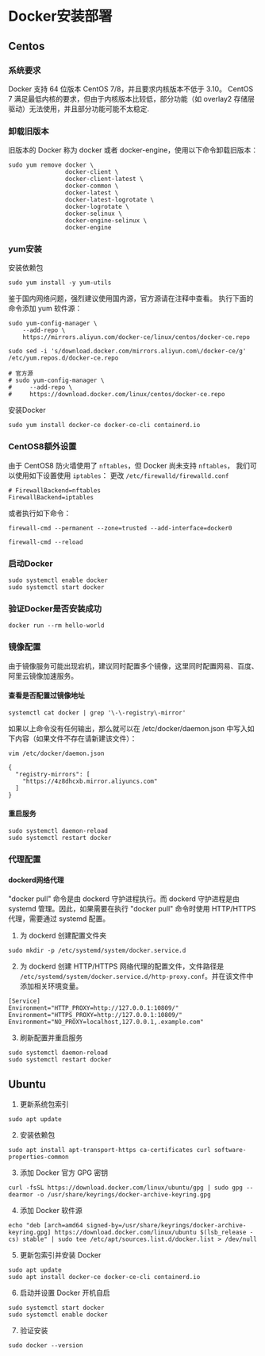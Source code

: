 # Docker安装部署

## Centos

### 系统要求
Docker 支持 64 位版本 CentOS 7/8，并且要求内核版本不低于 3.10。 CentOS 7 满足最低内核的要求，但由于内核版本比较低，部分功能（如 overlay2 存储层驱动）无法使用，并且部分功能可能不太稳定.

### 卸载旧版本
旧版本的 Docker 称为 docker 或者 docker-engine，使用以下命令卸载旧版本：
```shell
sudo yum remove docker \
                docker-client \
                docker-client-latest \
                docker-common \
                docker-latest \
                docker-latest-logrotate \
                docker-logrotate \
                docker-selinux \
                docker-engine-selinux \
                docker-engine
```
### yum安装

安装依赖包
```shell
sudo yum install -y yum-utils
```

鉴于国内网络问题，强烈建议使用国内源，官方源请在注释中查看。
执行下面的命令添加 yum 软件源：
```shell
sudo yum-config-manager \
    --add-repo \
    https://mirrors.aliyun.com/docker-ce/linux/centos/docker-ce.repo

sudo sed -i 's/download.docker.com/mirrors.aliyun.com\/docker-ce/g' /etc/yum.repos.d/docker-ce.repo

# 官方源
# sudo yum-config-manager \
#     --add-repo \
#     https://download.docker.com/linux/centos/docker-ce.repo
```

安装Docker
```shell
sudo yum install docker-ce docker-ce-cli containerd.io
```

### CentOS8额外设置
由于 CentOS8 防火墙使用了 `nftables`，但 Docker 尚未支持 `nftables`， 我们可以使用如下设置使用 `iptables`：
更改 `/etc/firewalld/firewalld.conf`
```shell
# FirewallBackend=nftables
FirewallBackend=iptables
```
或者执行如下命令：
```shell
firewall-cmd --permanent --zone=trusted --add-interface=docker0

firewall-cmd --reload
```

### 启动Docker
```shell
sudo systemctl enable docker
sudo systemctl start docker
```

### 验证Docker是否安装成功
```shell
docker run --rm hello-world
```


### 镜像配置
由于镜像服务可能出现宕机，建议同时配置多个镜像，这里同时配置网易、百度、阿里云镜像加速服务。

#### 查看是否配置过镜像地址

```shell
systemctl cat docker | grep '\-\-registry\-mirror'
```
如果以上命令没有任何输出，那么就可以在 /etc/docker/daemon.json 中写入如下内容（如果文件不存在请新建该文件）：

```shell
vim /etc/docker/daemon.json

{
  "registry-mirrors": [
    "https://4z8dhcxb.mirror.aliyuncs.com"
  ]
}
```

#### 重启服务
```shell
sudo systemctl daemon-reload
sudo systemctl restart docker
```

### 代理配置

#### dockerd网络代理
"docker pull" 命令是由 dockerd 守护进程执行。而 dockerd 守护进程是由 systemd 管理。因此，如果需要在执行 "docker pull" 命令时使用 HTTP/HTTPS 代理，需要通过 systemd 配置。

1. 为 dockerd 创建配置文件夹

```shell
sudo mkdir -p /etc/systemd/system/docker.service.d
```

2. 为 dockerd 创建 HTTP/HTTPS 网络代理的配置文件，文件路径是 `/etc/systemd/system/docker.service.d/http-proxy.conf`。并在该文件中添加相关环境变量。

```shell
[Service]
Environment="HTTP_PROXY=http://127.0.0.1:10809/"
Environment="HTTPS_PROXY=http://127.0.0.1:10809/"
Environment="NO_PROXY=localhost,127.0.0.1,.example.com"
```

3. 刷新配置并重启服务

```shell
sudo systemctl daemon-reload
sudo systemctl restart docker
```

## Ubuntu

1. 更新系统包索引
```shell
sudo apt update
```

2. 安装依赖包

```shell
sudo apt install apt-transport-https ca-certificates curl software-properties-common
```

3. 添加 Docker 官方 GPG 密钥

```shell
curl -fsSL https://download.docker.com/linux/ubuntu/gpg | sudo gpg --dearmor -o /usr/share/keyrings/docker-archive-keyring.gpg
```

4. 添加 Docker 软件源

```shell
echo "deb [arch=amd64 signed-by=/usr/share/keyrings/docker-archive-keyring.gpg] https://download.docker.com/linux/ubuntu $(lsb_release -cs) stable" | sudo tee /etc/apt/sources.list.d/docker.list > /dev/null
```

5. 更新包索引并安装 Docker

```shell
sudo apt update
sudo apt install docker-ce docker-ce-cli containerd.io
```

6. 启动并设置 Docker 开机自启

```shell
sudo systemctl start docker
sudo systemctl enable docker
```

7. 验证安装

```shell
sudo docker --version
```